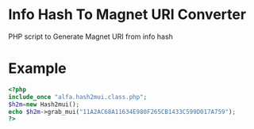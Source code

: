 Info Hash To Magnet URI Converter
================================

PHP script to Generate Magnet URI from info hash

Example
======
```php
<?php
include_once "alfa.hash2mui.class.php";
$h2m=new Hash2mui();
echo $h2m->grab_mui("11A2AC68A11634E980F265CB1433C599D017A759");
?>
```
